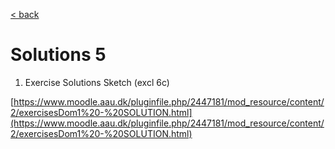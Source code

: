 [< back](README.md)

# Solutions 5

1. Exercise Solutions Sketch (excl 6c)

[https://www.moodle.aau.dk/pluginfile.php/2447181/mod_resource/content/2/exercisesDom1%20-%20SOLUTION.html](https://www.moodle.aau.dk/pluginfile.php/2447181/mod_resource/content/2/exercisesDom1%20-%20SOLUTION.html)